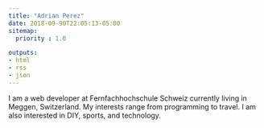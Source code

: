 ```yaml
---
title: "Adrian Perez"
date: 2018-09-90T22:05:13-05:00
sitemap:
  priority : 1.0

outputs:
- html
- rss
- json
---
```

<p class="mb-5">I am a web developer at Fernfachhochschule Schweiz currently living in Meggen, Switzerland. My interests range from programming to travel. I am also interested in DIY, sports, and technology.</p>
